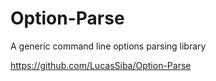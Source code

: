 Option-Parse
============

A generic command line options parsing library

https://github.com/LucasSiba/Option-Parse

